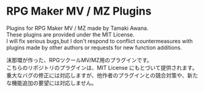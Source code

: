 # RPG Maker MV / MZ Plugins
Plugins for RPG Maker MV / MZ made by Tamaki Awana.<br>
These plugins are provided under the MIT License.<br>
I will fix serious bugs,but I don't respond to conflict countermeasures with plugins made by other authors or requests for new function additions.<br>


沫那環が作った、RPGツクールMV/MZ用のプラグインです。<br>
こちらのリポジトリのプラグインは、MIT License にもとづいて提供されます。<br>
重大なバグの修正には対応しますが、他作者のプラグインとの競合対策や、新たな機能追加の要望には対応しません。<br>
